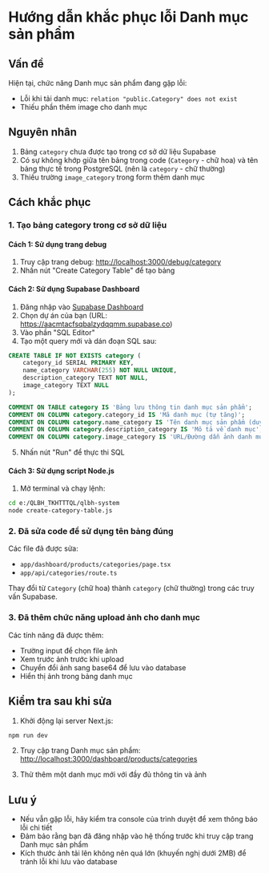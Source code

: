 # Hướng dẫn khắc phục lỗi Danh mục sản phẩm

## Vấn đề

Hiện tại, chức năng Danh mục sản phẩm đang gặp lỗi:
- Lỗi khi tải danh mục: `relation "public.Category" does not exist`
- Thiếu phần thêm image cho danh mục

## Nguyên nhân

1. Bảng `category` chưa được tạo trong cơ sở dữ liệu Supabase
2. Có sự không khớp giữa tên bảng trong code (`Category` - chữ hoa) và tên bảng thực tế trong PostgreSQL (nên là `category` - chữ thường)
3. Thiếu trường `image_category` trong form thêm danh mục

## Cách khắc phục

### 1. Tạo bảng category trong cơ sở dữ liệu

#### Cách 1: Sử dụng trang debug

1. Truy cập trang debug: [http://localhost:3000/debug/category](http://localhost:3000/debug/category)
2. Nhấn nút "Create Category Table" để tạo bảng

#### Cách 2: Sử dụng Supabase Dashboard

1. Đăng nhập vào [Supabase Dashboard](https://app.supabase.com)
2. Chọn dự án của bạn (URL: https://aacmtacfsqbalzydqqmm.supabase.co)
3. Vào phần "SQL Editor"
4. Tạo một query mới và dán đoạn SQL sau:

```sql
CREATE TABLE IF NOT EXISTS category (
    category_id SERIAL PRIMARY KEY,
    name_category VARCHAR(255) NOT NULL UNIQUE,
    description_category TEXT NOT NULL,
    image_category TEXT NULL
);

COMMENT ON TABLE category IS 'Bảng lưu thông tin danh mục sản phẩm';
COMMENT ON COLUMN category.category_id IS 'Mã danh mục (tự tăng)';
COMMENT ON COLUMN category.name_category IS 'Tên danh mục sản phẩm (duy nhất)';
COMMENT ON COLUMN category.description_category IS 'Mô tả về danh mục';
COMMENT ON COLUMN category.image_category IS 'URL/Đường dẫn ảnh danh mục (dạng text, base64 hoặc url)';
```

5. Nhấn nút "Run" để thực thi SQL

#### Cách 3: Sử dụng script Node.js

1. Mở terminal và chạy lệnh:

```bash
cd e:/QLBH_TKHTTTQL/qlbh-system
node create-category-table.js
```

### 2. Đã sửa code để sử dụng tên bảng đúng

Các file đã được sửa:
- `app/dashboard/products/categories/page.tsx`
- `app/api/categories/route.ts`

Thay đổi từ `Category` (chữ hoa) thành `category` (chữ thường) trong các truy vấn Supabase.

### 3. Đã thêm chức năng upload ảnh cho danh mục

Các tính năng đã được thêm:
- Trường input để chọn file ảnh
- Xem trước ảnh trước khi upload
- Chuyển đổi ảnh sang base64 để lưu vào database
- Hiển thị ảnh trong bảng danh mục

## Kiểm tra sau khi sửa

1. Khởi động lại server Next.js:

```bash
npm run dev
```

2. Truy cập trang Danh mục sản phẩm: [http://localhost:3000/dashboard/products/categories](http://localhost:3000/dashboard/products/categories)

3. Thử thêm một danh mục mới với đầy đủ thông tin và ảnh

## Lưu ý

- Nếu vẫn gặp lỗi, hãy kiểm tra console của trình duyệt để xem thông báo lỗi chi tiết
- Đảm bảo rằng bạn đã đăng nhập vào hệ thống trước khi truy cập trang Danh mục sản phẩm
- Kích thước ảnh tải lên không nên quá lớn (khuyến nghị dưới 2MB) để tránh lỗi khi lưu vào database